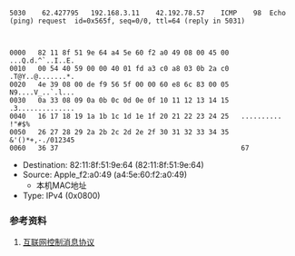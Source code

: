 

```
5030	62.427795	192.168.3.11	42.192.78.57	ICMP	98	Echo (ping) request  id=0x565f, seq=0/0, ttl=64 (reply in 5031)



```

```
0000   82 11 8f 51 9e 64 a4 5e 60 f2 a0 49 08 00 45 00   ...Q.d.^`..I..E.
0010   00 54 40 59 00 00 40 01 fd a3 c0 a8 03 0b 2a c0   .T@Y..@.......*.
0020   4e 39 08 00 de f9 56 5f 00 00 60 e8 6c 83 00 05   N9....V_..`.l...
0030   0a 33 08 09 0a 0b 0c 0d 0e 0f 10 11 12 13 14 15   .3..............
0040   16 17 18 19 1a 1b 1c 1d 1e 1f 20 21 22 23 24 25   .......... !"#$%
0050   26 27 28 29 2a 2b 2c 2d 2e 2f 30 31 32 33 34 35   &'()*+,-./012345
0060   36 37                                             67
```
- Destination: 82:11:8f:51:9e:64 (82:11:8f:51:9e:64)
- Source: Apple_f2:a0:49 (a4:5e:60:f2:a0:49)
    - 本机MAC地址
- Type: IPv4 (0x0800)


### 参考资料

1. [互联网控制消息协议](https://zh.wikipedia.org/wiki/%E4%BA%92%E8%81%94%E7%BD%91%E6%8E%A7%E5%88%B6%E6%B6%88%E6%81%AF%E5%8D%8F%E8%AE%AE)